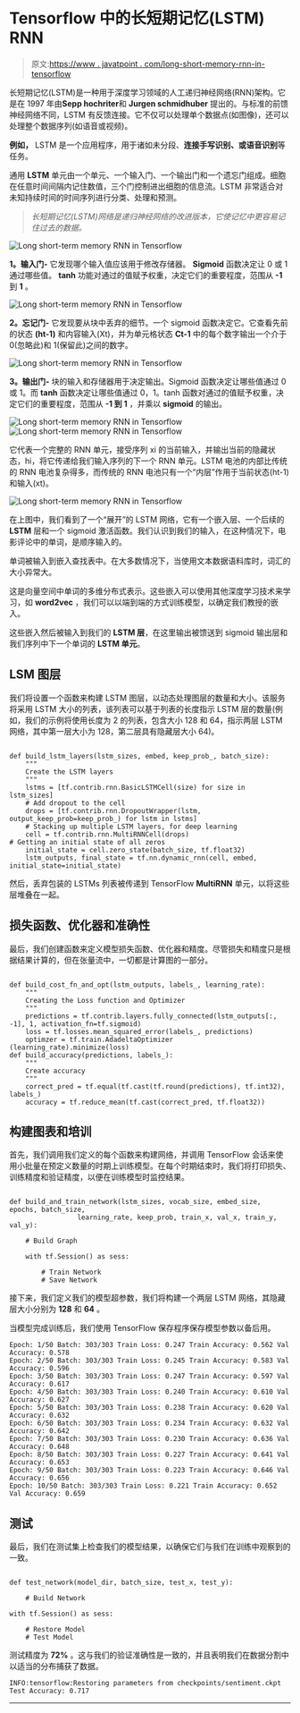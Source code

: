# Tensorflow 中的长短期记忆(LSTM) RNN

> 原文:[https://www . javatpoint . com/long-short-memory-rnn-in-tensorflow](https://www.javatpoint.com/long-short-term-memory-rnn-in-tensorflow)

长短期记忆(LSTM)是一种用于深度学习领域的人工递归神经网络(RNN)架构。它是在 1997 年由**Sepp hochriter**和 **Jurgen schmidhuber** 提出的。与标准的前馈神经网络不同，LSTM 有反馈连接。它不仅可以处理单个数据点(如图像)，还可以处理整个数据序列(如语音或视频)。

**例如，** LSTM 是一个应用程序，用于诸如未分段、**连接手写识别、**或**语音识别**等任务。

通用 **LSTM** 单元由一个单元、一个输入门、一个输出门和一个遗忘门组成。细胞在任意时间间隔内记住数值，三个门控制进出细胞的信息流。LSTM 非常适合对未知持续时间的时间序列进行分类、处理和预测。

> *长短期记忆(LSTM)网络是递归神经网络的改进版本，它使记忆中更容易记住过去的数据。*

![Long short-term memory RNN in Tensorflow](../Images/a898c1680cd6af09d92ed3e27923b329.png)

**1。输入门-** 它发现哪个输入值应该用于修改存储器。 **Sigmoid** 函数决定让 0 或 1 通过哪些值。 **tanh** 功能对通过的值赋予权重，决定它们的重要程度，范围从 **-1** 到 **1** 。

![Long short-term memory RNN in Tensorflow](../Images/1b4604f5bc965a08b818f955c06fd21f.png)

**2。忘记门-** 它发现要从块中丢弃的细节。一个 sigmoid 函数决定它。它查看先前的状态 **(ht-1)** 和内容输入(Xt)，并为单元格状态 **Ct-1** 中的每个数字输出一个介于 0(忽略此)和 1(保留此)之间的数字。

![Long short-term memory RNN in Tensorflow](../Images/5454d45aa89b195b3a74ba41bf101579.png)

**3。输出门-** 块的输入和存储器用于决定输出。Sigmoid 函数决定让哪些值通过 0 或 1。而 **tanh** 函数决定让哪些值通过 0，1。tanh 函数对通过的值赋予权重，决定它们的重要程度，范围从 **-1 到 1** ，并乘以 **sigmoid** 的输出。

![Long short-term memory RNN in Tensorflow](../Images/24669456b95aadb783f0c9b91d470604.png)
![Long short-term memory RNN in Tensorflow](../Images/14ec873b976d4078e3b6aec225af9e44.png)

它代表一个完整的 RNN 单元，接受序列 xi 的当前输入，并输出当前的隐藏状态，hi，将它传递给我们输入序列的下一个 RNN 单元。LSTM 电池的内部比传统的 RNN 电池复杂得多，而传统的 RNN 电池只有一个“内层”作用于当前状态(ht-1)和输入(xt)。

![Long short-term memory RNN in Tensorflow](../Images/2da733f57824e55c49ba95f9c76288b0.png)

在上图中，我们看到了一个“展开”的 LSTM 网络，它有一个嵌入层、一个后续的 **LSTM** 层和一个 sigmoid 激活函数。我们认识到我们的输入，在这种情况下，电影评论中的单词，是顺序输入的。

单词被输入到嵌入查找表中。在大多数情况下，当使用文本数据语料库时，词汇的大小异常大。

这是向量空间中单词的多维分布式表示。这些嵌入可以使用其他深度学习技术来学习，如 **word2vec** ，我们可以以端到端的方式训练模型，以确定我们教授的嵌入。

这些嵌入然后被输入到我们的 **LSTM 层**，在这里输出被馈送到 sigmoid 输出层和我们序列中下一个单词的 **LSTM 单元**。

## LSM 图层

我们将设置一个函数来构建 LSTM 图层，以动态处理图层的数量和大小。该服务将采用 LSTM 大小的列表，该列表可以基于列表的长度指示 LSTM 层的数量(例如，我们的示例将使用长度为 2 的列表，包含大小 128 和 64，指示两层 LSTM 网络，其中第一层大小为 128，第二层具有隐藏层大小 64)。

```

def build_lstm_layers(lstm_sizes, embed, keep_prob_, batch_size):
    """
    Create the LSTM layers
    """
    lstms = [tf.contrib.rnn.BasicLSTMCell(size) for size in lstm_sizes]
    # Add dropout to the cell
    drops = [tf.contrib.rnn.DropoutWrapper(lstm, output_keep_prob=keep_prob_) for lstm in lstms]
    # Stacking up multiple LSTM layers, for deep learning
    cell = tf.contrib.rnn.MultiRNNCell(drops)
# Getting an initial state of all zeros
    initial_state = cell.zero_state(batch_size, tf.float32)
    lstm_outputs, final_state = tf.nn.dynamic_rnn(cell, embed, initial_state=initial_state)

```

然后，丢弃包装的 LSTMs 列表被传递到 TensorFlow **MultiRNN** 单元，以将这些层堆叠在一起。

## 损失函数、优化器和准确性

最后，我们创建函数来定义模型损失函数、优化器和精度。尽管损失和精度只是根据结果计算的，但在张量流中，一切都是计算图的一部分。

```

def build_cost_fn_and_opt(lstm_outputs, labels_, learning_rate):
    """
    Creating the Loss function and Optimizer
    """
    predictions = tf.contrib.layers.fully_connected(lstm_outputs[:, -1], 1, activation_fn=tf.sigmoid)
    loss = tf.losses.mean_squared_error(labels_, predictions)
    optimzer = tf.train.AdadeltaOptimizer (learning_rate).minimize(loss)
def build_accuracy(predictions, labels_):
    """
    Create accuracy
    """
    correct_pred = tf.equal(tf.cast(tf.round(predictions), tf.int32), labels_)
    accuracy = tf.reduce_mean(tf.cast(correct_pred, tf.float32))

```

## 构建图表和培训

首先，我们调用我们定义的每个函数来构建网络，并调用 TensorFlow 会话来使用小批量在预定义数量的时期上训练模型。在每个时期结束时，我们将打印损失、训练精度和验证精度，以便在训练模型时监控结果。

```

def build_and_train_network(lstm_sizes, vocab_size, embed_size, epochs, batch_size,
                 learning_rate, keep_prob, train_x, val_x, train_y, val_y):

    # Build Graph

    with tf.Session() as sess:

        # Train Network
        # Save Network

```

接下来，我们定义我们的模型超参数，我们将构建一个两层 LSTM 网络，其隐藏层大小分别为 **128** 和 **64** 。

当模型完成训练后，我们使用 TensorFlow 保存程序保存模型参数以备后用。

```
Epoch: 1/50 Batch: 303/303 Train Loss: 0.247 Train Accuracy: 0.562 Val Accuracy: 0.578
Epoch: 2/50 Batch: 303/303 Train Loss: 0.245 Train Accuracy: 0.583 Val Accuracy: 0.596
Epoch: 3/50 Batch: 303/303 Train Loss: 0.247 Train Accuracy: 0.597 Val Accuracy: 0.617
Epoch: 4/50 Batch: 303/303 Train Loss: 0.240 Train Accuracy: 0.610 Val Accuracy: 0.627
Epoch: 5/50 Batch: 303/303 Train Loss: 0.238 Train Accuracy: 0.620 Val Accuracy: 0.632
Epoch: 6/50 Batch: 303/303 Train Loss: 0.234 Train Accuracy: 0.632 Val Accuracy: 0.642
Epoch: 7/50 Batch: 303/303 Train Loss: 0.230 Train Accuracy: 0.636 Val Accuracy: 0.648
Epoch: 8/50 Batch: 303/303 Train Loss: 0.227 Train Accuracy: 0.641 Val Accuracy: 0.653
Epoch: 9/50 Batch: 303/303 Train Loss: 0.223 Train Accuracy: 0.646 Val Accuracy: 0.656
Epoch: 10/50 Batch: 303/303 Train Loss: 0.221 Train Accuracy: 0.652 Val Accuracy: 0.659

```

## 测试

最后，我们在测试集上检查我们的模型结果，以确保它们与我们在训练中观察到的一致。

```

def test_network(model_dir, batch_size, test_x, test_y):

    # Build Network

with tf.Session() as sess:

    # Restore Model
    # Test Model

```

测试精度为 **72%** 。这与我们的验证准确性是一致的，并且表明我们在数据分割中以适当的分布捕获了数据。

```
INFO:tensorflow:Restoring parameters from checkpoints/sentiment.ckpt
Test Accuracy: 0.717

```

* * *